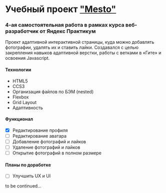 # Учебный проект ["Mesto"](https://kihaku565.github.io/mesto/)
### 4-ая самостоятельная работа в рамках курса веб-разработчик от Яндекс Практикум
Проект адаптивной интерактивной страницы, куда можно добавлять фотографии, удалять их и ставить лайки. Создавался с целью закрепления навыков адаптивной верстки, работы с ветками в «Гите» и освоения Javascript.
#### Технологии
* HTML5
* CCS3
* Организация файлов по БЭМ (nested)
* Flexbox
* Grid Layout
* Адаптивность
#### Функционал
- [x] Редактирование профиля
- [ ] Редактирование аватара
- [ ] Добавление фотографий и лайков
- [ ] Удаление фотографий и лайков
- [ ] Открытие фотографий в полном размере
#### Планы по доработке
- [ ] Улучшить UX и UI

to be continued...
